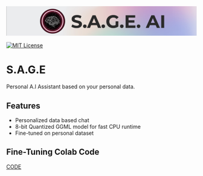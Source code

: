 
<img src="static/placeholder.png">



[![MIT License](https://img.shields.io/badge/License-MIT-green.svg)](https://choosealicense.com/licenses/mit/)



# S.A.G.E 

Personal A.I Assistant based on your personal data.

## Features

- Personalized data based chat
- 8-bit Quantized GGML model for fast CPU runtime
- Fine-tuned on personal dataset


## Fine-Tuning Colab Code

[CODE]([www.google.com](https://colab.research.google.com/drive/1P8GZWs15bTnMSLtwCcu6XzPHFBL5WEyd?usp=sharing)https://colab.research.google.com/drive/1P8GZWs15bTnMSLtwCcu6XzPHFBL5WEyd?usp=sharing)


